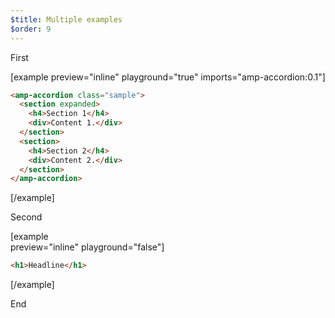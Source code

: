 ```yaml
---
$title: Multiple examples
$order: 9
---
```


First

[example 
     preview="inline" 
     playground="true"
     imports="amp-accordion:0.1"]
```html
<amp-accordion class="sample">
  <section expanded>
    <h4>Section 1</h4>
    <div>Content 1.</div>
  </section>
  <section>
    <h4>Section 2</h4>
    <div>Content 2.</div>
  </section>
</amp-accordion>
```
[/example]

Second

[example  
     preview="inline"
     playground="false"]

```html
<h1>Headline</h1>
```
[/example]

End
